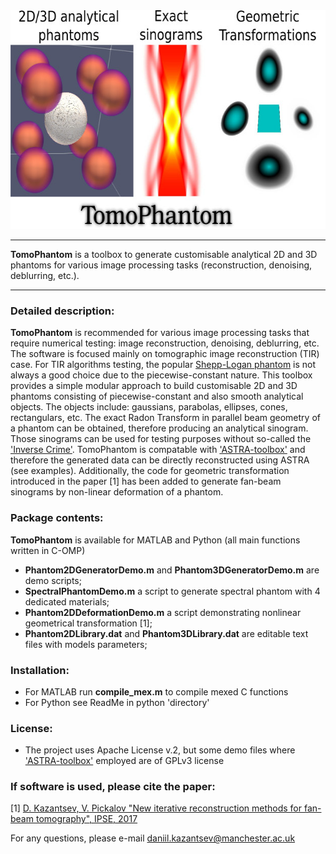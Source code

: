 <div align="center">
  <img src="docs/img/TomoPhantomLogo.jpg" height="350"><br>
</div>

****************
**TomoPhantom** is a toolbox to generate customisable analytical 2D and 3D phantoms for various image processing tasks (reconstruction, denoising, deblurring, etc.).
****************

### Detailed description:

**TomoPhantom** is recommended for various image processing tasks that require numerical testing: image reconstruction, denoising, deblurring, etc. 
The software is focused mainly on tomographic image reconstruction (TIR) case. For TIR algorithms testing, the popular [Shepp-Logan phantom](https://en.wikipedia.org/wiki/Shepp%E2%80%93Logan_phantom) is not always a 
good choice due to the piecewise-constant nature. This toolbox provides a simple modular approach to build customisable 2D and 3D phantoms consisting of 
piecewise-constant and also smooth analytical objects. The objects include: gaussians, parabolas, ellipses, cones, rectangulars, etc. The exact Radon
Transform in parallel beam geometry of a phantom can be obtained, therefore producing an analytical sinogram. Those sinograms can be used for testing purposes
without so-called the ['Inverse Crime'](http://www.sciencedirect.com/science/article/pii/S0377042705007296). TomoPhantom is compatable with 
['ASTRA-toolbox'](http://www.astra-toolbox.com/) and therefore the generated data can be directly reconstructed using ASTRA (see examples). Additionally, the code for geometric transformation 
introduced  in the paper [1] has been added to generate fan-beam sinograms by non-linear deformation of a phantom. 

### Package contents:

**TomoPhantom** is available for MATLAB and Python (all main functions written in C-OMP)
- **Phantom2DGeneratorDemo.m** and **Phantom3DGeneratorDemo.m** are demo scripts;
- **SpectralPhantomDemo.m** a script to generate spectral phantom with 4 dedicated materials;
- **Phantom2DDeformationDemo.m** a script demonstrating nonlinear geometrical transformation [1]; 
- **Phantom2DLibrary.dat** and **Phantom3DLibrary.dat** are editable text files with models parameters;

### Installation:
- For MATLAB run **compile_mex.m** to compile mexed C functions
- For Python see ReadMe in python 'directory'

### License:
- The project uses Apache License v.2, but some demo files where ['ASTRA-toolbox'](http://www.astra-toolbox.com/) employed are of GPLv3 license


### If software is used, please cite the paper:

[1] [D. Kazantsev, V. Pickalov "New iterative reconstruction methods for fan-beam tomography", IPSE, 2017](https://ccpforge.cse.rl.ac.uk/gf/download/frsrelease/582/8704/GP_IPSE.pdf)

For any questions, please e-mail daniil.kazantsev@manchester.ac.uk 


